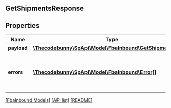 ## GetShipmentsResponse

## Properties

Name | Type | Description | Notes
------------ | ------------- | ------------- | -------------
**payload** | [**\Thecodebunny\SpApi\Model\FbaInbound\GetShipmentsResult**](GetShipmentsResult.md) |  | [optional]
**errors** | [**\Thecodebunny\SpApi\Model\FbaInbound\Error[]**](Error.md) | A list of error responses returned when a request is unsuccessful. | [optional]

[[FbaInbound Models]](../) [[API list]](../../Api) [[README]](../../../README.md)
